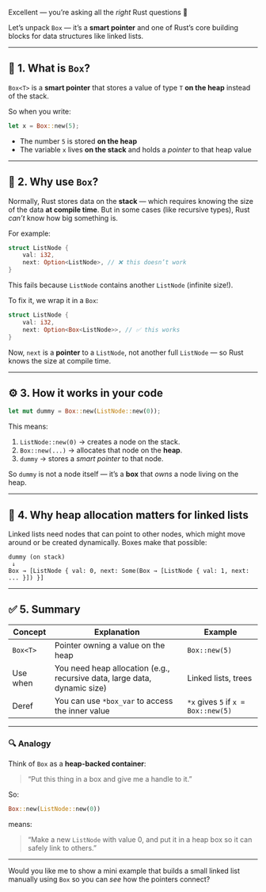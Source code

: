 Excellent — you’re asking all the *right* Rust questions 👏

Let’s unpack `Box` — it’s a **smart pointer** and one of Rust’s core building blocks for data structures like linked lists.

---

## 🧱 1. What is `Box`?

`Box<T>` is a **smart pointer** that stores a value of type `T` **on the heap** instead of the stack.

So when you write:

```rust
let x = Box::new(5);
```

* The number `5` is stored **on the heap**
* The variable `x` lives **on the stack** and holds a *pointer* to that heap value

---

## 🧠 2. Why use `Box`?

Normally, Rust stores data on the **stack** — which requires knowing the size of the data **at compile time**.
But in some cases (like recursive types), Rust *can’t* know how big something is.

For example:

```rust
struct ListNode {
    val: i32,
    next: Option<ListNode>, // ❌ this doesn’t work
}
```

This fails because `ListNode` contains another `ListNode` (infinite size!).

To fix it, we wrap it in a `Box`:

```rust
struct ListNode {
    val: i32,
    next: Option<Box<ListNode>>, // ✅ this works
}
```

Now, `next` is a **pointer** to a `ListNode`, not another full `ListNode` — so Rust knows the size at compile time.

---

## ⚙️ 3. How it works in your code

```rust
let mut dummy = Box::new(ListNode::new(0));
```

This means:

1. `ListNode::new(0)` → creates a node on the stack.
2. `Box::new(...)` → allocates that node on the **heap**.
3. `dummy` → stores a *smart pointer* to that node.

So `dummy` is not a node itself — it’s a **box** that *owns* a node living on the heap.

---

## 🧩 4. Why heap allocation matters for linked lists

Linked lists need nodes that can point to other nodes, which might move around or be created dynamically.
Boxes make that possible:

```
dummy (on stack)
 ↓
Box → [ListNode { val: 0, next: Some(Box → [ListNode { val: 1, next: ... }]) }]
```

---

## ✅ 5. Summary

| Concept  | Explanation                                                               | Example                             |
| -------- | ------------------------------------------------------------------------- | ----------------------------------- |
| `Box<T>` | Pointer owning a value on the heap                                        | `Box::new(5)`                       |
| Use when | You need heap allocation (e.g., recursive data, large data, dynamic size) | Linked lists, trees                 |
| Deref    | You can use `*box_var` to access the inner value                          | `*x` gives `5` if `x = Box::new(5)` |

---

### 🔍 Analogy

Think of `Box` as a **heap-backed container**:

> “Put this thing in a box and give me a handle to it.”

So:

```rust
Box::new(ListNode::new(0))
```

means:

> “Make a new `ListNode` with value 0, and put it in a heap box so it can safely link to others.”

---

Would you like me to show a mini example that builds a small linked list manually using `Box` so you can *see* how the pointers connect?
